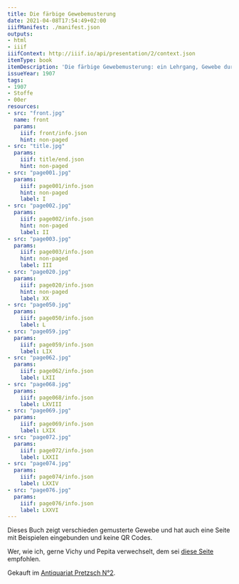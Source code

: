 ```yaml
---
title: Die färbige Gewebemusterung
date: 2021-04-08T17:54:49+02:00
iiifManifest: ./manifest.json
outputs:
- html
- iiif
iiifContext: http://iiif.io/api/presentation/2/context.json
itemType: book
itemDescription: 'Die färbige Gewebemusterung: ein Lehrgang, Gewebe durch 2-6 färbige Anordnung der Ketten- und Schussfäden zu figurieren von Franz Donat, A. Hartlebens Verlag, Wien 1907. <a class="worldcat" href="http://www.worldcat.org/oclc/56089718">&nbsp;</a>'
issueYear: 1907
tags:
- 1907
- Stoffe
- 00er
resources:
- src: "front.jpg"
  name: front
  params:
    iiif: front/info.json
    hint: non-paged
- src: "title.jpg"
  params:
    iiif: title/end.json
    hint: non-paged
- src: "page001.jpg"
  params:
    iiif: page001/info.json
    hint: non-paged
    label: I
- src: "page002.jpg"
  params:
    iiif: page002/info.json
    hint: non-paged
    label: II
- src: "page003.jpg"
  params:
    iiif: page003/info.json
    hint: non-paged
    label: III
- src: "page020.jpg"
  params:
    iiif: page020/info.json
    hint: non-paged
    label: XX
- src: "page050.jpg"
  params:
    iiif: page050/info.json
    label: L
- src: "page059.jpg"
  params:
    iiif: page059/info.json
    label: LIX
- src: "page062.jpg"
  params:
    iiif: page062/info.json
    label: LXII
- src: "page068.jpg"
  params:
    iiif: page068/info.json
    label: LXVIII
- src: "page069.jpg"
  params:
    iiif: page069/info.json
    label: LXIX
- src: "page072.jpg"
  params:
    iiif: page072/info.json
    label: LXXII
- src: "page074.jpg"
  params:
    iiif: page074/info.json
    label: LXXIV
- src: "page076.jpg"
  params:
    iiif: page076/info.json
    label: LXXVI
---
```


Dieses Buch zeigt verschieden gemusterte Gewebe und hat auch eine Seite mit Beispielen eingebunden und keine QR Codes.
<!--more-->
Wer, wie ich, gerne Vichy und Pepita verwechselt, dem sei [diese Seite](https://www.galatea-ziss.de/journal/hahnntritt-pepita-vichy.html) empfohlen.

<div class="source">Gekauft im <a href="https://antiquariat-pretzsch.de/">Antiquariat Pretzsch N°2</a>.</div>
